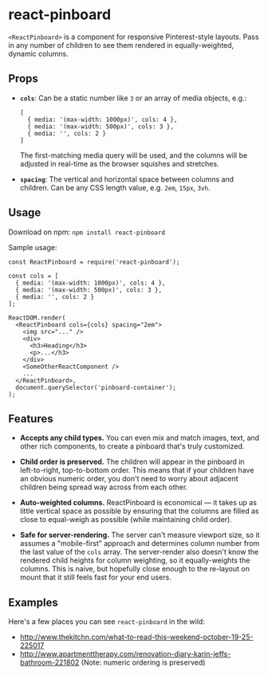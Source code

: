 # react-pinboard

`<ReactPinboard>` is a component for responsive Pinterest-style layouts. Pass in any number of children to see them rendered in equally-weighted, dynamic columns.

## Props
* __`cols`__: Can be a static number like `3` or an array of media objects, e.g.:  
  ```
  [
    { media: '(max-width: 1000px)', cols: 4 },
    { media: '(max-width: 500px)', cols: 3 },
    { media: '', cols: 2 }
  ]
  ```
  The first-matching media query will be used, and the columns will be adjusted in real-time as the browser squishes and stretches.
  
* __`spacing`__: The vertical and horizontal space between columns and children. Can be any CSS length value, e.g. `2em`, `15px`, `3vh`.

## Usage

Download on npm: `npm install react-pinboard`

Sample usage:
```
const ReactPinboard = require('react-pinboard');

const cols = [
  { media: '(max-width: 1000px)', cols: 4 },
  { media: '(max-width: 500px)', cols: 3 },
  { media: '', cols: 2 }
];

ReactDOM.render(
  <ReactPinboard cols={cols} spacing="2em">
    <img src="..." />
    <div>
      <h3>Heading</h3>
      <p>...</h3>
    </div>
    <SomeOtherReactComponent />
    ...
  </ReactPinboard>,
  document.querySelector('pinboard-container');
);
```


## Features
* __Accepts any child types.__ You can even mix and match images, text, and other rich components, to create a pinboard that's truly customized.

* __Child order is preserved.__ The children will appear in the pinboard in left-to-right, top-to-bottom order. This means that if your children have an obvious numeric order, you don't need to worry about adjacent children being spread way across from each other.  

* __Auto-weighted columns.__ ReactPinboard is economical — it takes up as little vertical space as possible by ensuring that the columns are filled as close to equal-weigh as possible (while maintaining child order).  

* __Safe for server-rendering.__ The server can't measure viewport size, so it assumes a "mobile-first" approach and determines column number from the last value of the `cols` array. The server-render also doesn't know the rendered child heights for column weighting, so it equally-weights the columns. This is naive, but hopefully close enough to the re-layout on mount that it still feels fast for your end users.


## Examples
Here's a few places you can see `react-pinboard` in the wild:
* http://www.thekitchn.com/what-to-read-this-weekend-october-19-25-225017
* http://www.apartmenttherapy.com/renovation-diary-karin-jeffs-bathroom-221802 (Note: numeric ordering is preserved)
